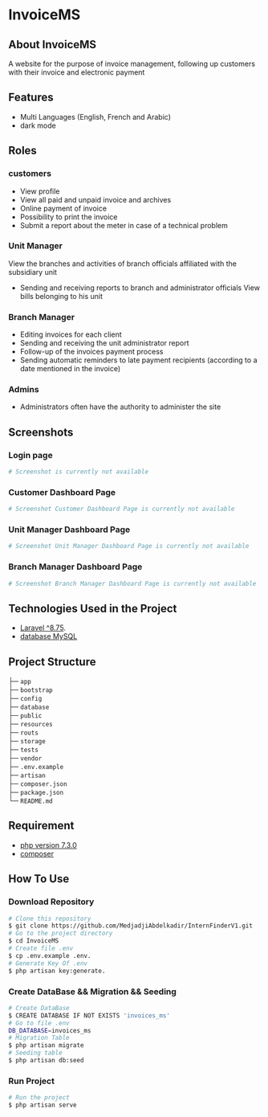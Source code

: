 # InvoiceMS

## About InvoiceMS
A website for the purpose of invoice management, following up customers with their invoice and electronic payment

## Features
- Multi Languages (English, French and Arabic)
- dark mode

## Roles
  
### customers
- View profile
- View all paid and unpaid invoice and archives
- Online payment of invoice
- Possibility to print the invoice
- Submit a report about the meter in case of a technical problem

### Unit Manager
View the branches and activities of branch officials affiliated with the subsidiary unit
- Sending and receiving reports to branch and administrator officials
View bills belonging to his unit

### Branch Manager
- Editing invoices for each client
- Sending and receiving the unit administrator report
- Follow-up of the invoices payment process
- Sending automatic reminders to late payment recipients (according to a date mentioned in the invoice)

### Admins
- Administrators often have the authority to administer the site
## Screenshots
### Login page
```bash
# Screenshot is currently not available 
```
### Customer Dashboard Page
```bash
# Screenshot Customer Dashboard Page is currently not available 
```
### Unit Manager Dashboard Page
```bash
# Screenshot Unit Manager Dashboard Page is currently not available 
```
### Branch Manager Dashboard Page
```bash
# Screenshot Branch Manager Dashboard Page is currently not available 
```

## Technologies Used in the Project 

- [Laravel ^8.75](https://laravel.com).
- [database MySQL](https://www.mysql.com)


## Project Structure 
├─ `app` \
├─ `bootstrap` \
├─ `config` \
├─ `database` \
├─ `public` \
├─ `resources` \
├─ `routs` \
├─ `storage` \
├─ `tests` \
├─ `vendor` \
├─ `.env.example` \
├─ `artisan` \
├─ `composer.json` \
├─ `package.json` \
└─ `README.md`

## Requirement
- [php version 7.3.0](https://www.php.net)
- [composer](https://getcomposer.org)

## How To Use

### Download Repository

```bash
# Clone this repository
$ git clone https://github.com/MedjadjiAbdelkadir/InternFinderV1.git
# Go to the project directory
$ cd InvoiceMS
# Create file .env
$ cp .env.example .env.
# Generate Key Of .env
$ php artisan key:generate.
```

### Create DataBase && Migration && Seeding
```bash
# Create DataBase
$ CREATE DATABASE IF NOT EXISTS 'invoices_ms'
# Go to file .env
DB_DATABASE=invoices_ms
# Migration Table
$ php artisan migrate
# Seeding table
$ php artisan db:seed
```

### Run Project

```bash
# Run the project
$ php artisan serve
```